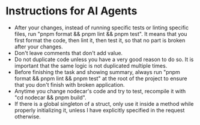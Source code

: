 # Instructions for AI Agents

- After your changes, instead of running specific tests or linting specific files, run "pnpm format && pnpm lint && pnpm test". It means that you first format the code, then lint it, then test it, so that no part is broken after your changes.
- Don't leave comments that don't add value.
- Do not duplicate code unless you have a very good reason to do so. It is important that the same logic is not duplicated multiple times.
- Before finishing the task and showing summary, always run "pnpm format && pnpm lint && pnpm test" at the root of the project to ensure that you don't finish with broken application.
- Anytime you change nodecar's code and try to test, recompile it with "cd nodecar && pnpm build".
- If there is a global singleton of a struct, only use it inside a method while properly initializing it, unless I have explicitly specified in the request otherwise.
